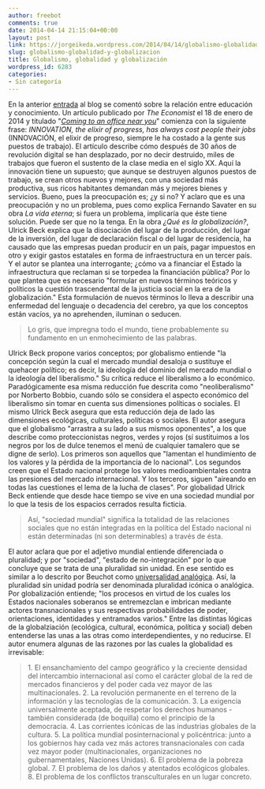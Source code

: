 ```yaml
---
author: freebot
comments: true
date: 2014-04-14 21:15:04+00:00
layout: post
link: https://jorgeikeda.wordpress.com/2014/04/14/globalismo-globalidad-y-globalizacion/
slug: globalismo-globalidad-y-globalizacion
title: Globalismo, globalidad y globalización
wordpress_id: 6283
categories:
- Sin categoría
---
```


En la anterior [entrada](http://www.jorgeikeda.com/wordpress/?p=5748) al blog se comentó sobre la relación entre educación y conocimiento. Un artículo publicado por _The Economist_ el 18 de enero de 2014 y titulado "[_Coming to an office near you_](http://www.economist.com/news/leaders/21594298-effect-todays-technology-tomorrows-jobs-will-be-immenseand-no-country-ready)" comienza con la siguiente frase: _INNOVATION, the elixir of progress, has always cost people their jobs_ (INNOVACIÓN, el elixir de progreso, siempre le ha costado a la gente sus puestos de trabajo). El artículo describe cómo después de 30 años de revolución digital se han desplazado, por no decir destruido, miles de trabajos que fueron el sustento de la clase media en el siglo XX. Aquí la innovación tiene un supuesto; que aunque se destruyen algunos puestos de trabajo, se crean otros nuevos y mejores, con una sociedad más productiva, sus ricos habitantes demandan más y mejores bienes y servicios. Bueno, pues la preocupación es; ¿y si no?
Y aclaro que es una preocupación y no un problema, pues como explica Fernando Savater en su obra _La vida eterna_; si fuera un problema, implicaría que éste tiene solución. Puede ser que no la tenga. 
En la obra _¿Qué es la globalización?_, Ulrick Beck explica que la disociación del lugar de la producción,  del lugar de la inversión, del lugar de declaración fiscal o del lugar de residencia, ha causado que las empresas puedan producir en un país, pagar impuestos en otro y exigir gastos estatales en forma de infraestructura en un tercer país. Y el autor se plantea una interrogante; ¿cómo va a financiar el Estado la infraestructura que reclaman si se torpedea la financiación pública? Por lo que plantea que es necesario "formular en nuevos términos teóricos y políticos   la cuestión trascendental de la justicia social en la era de la globalización."
Esta formulación de nuevos términos lo lleva a describir una enfermedad del lenguaje o decadencia del cerebro, ya que los conceptos están vacíos, ya no aprehenden, iluminan o seducen. 




<blockquote>Lo gris, que impregna todo el mundo, tiene probablemente su fundamento en un enmohecimiento de las palabras. </blockquote>



Ulrick Beck propone varios conceptos; por globalismo entiende "la concepción según la cual el mercado mundial desaloja o sustituye el quehacer político; es decir, la ideología del dominio del mercado mundial o la ideología del liberalismo." Su crítica reduce el liberalismo a lo económico. Paradógicamente esa misma reducción fue descrita como "neoliberalismo" por Norberto Bobbio, cuando sólo se considera el aspecto económico del liberalismo sin tomar en cuenta sus dimensiones políticas o sociales. El mismo Ulrick Beck asegura que esta reducción deja de lado las dimensiones ecológicas, culturales, políticas o sociales. 
El autor asegura que el globalismo "arrastra a su lado a sus mismos oponentes", a los que describe como proteccionistas negros, verdes y rojos (sí sustituimos a los negros por los de dulce tenemos el menú de cualquier tamalero que se digne de serlo). Los primeros son aquellos que "lamentan el hundimiento de los valores y la pérdida de la importancia de lo nacional". Los segundos creen que el Estado nacional protege los valores medioambientales contra las presiones del mercado internacional. Y los terceros, siguen "aireando en todas las cuestiones el lema de la lucha de clases". 
Por globalidad Ulrick Beck entiende que desde hace tiempo se vive en una sociedad mundial por lo que la tesis de los espacios cerrados resulta  ficticia. 




<blockquote>Así, "sociedad mundial" significa la totalidad de las relaciones sociales que no están integradas en la política del Estado nacional  ni están determinadas (ni son determinables) a través de ésta.</blockquote>



El autor aclara que por el adjetivo mundial entiende diferenciada o pluralidad; y por "sociedad", "estado de no-integración" por lo que concluye que se trata de una pluralidad sin unidad. En ese sentido es similar a lo descrito por Beuchot como [universalidad analógica](http://www.jorgeikeda.com/wordpress/?p=5718). Así, la pluralidad sin unidad podría ser denominada pluralidad icónica o analógica. 
Por globalización entiende; "los procesos en virtud de los cuales los Estados nacionales soberanos se entremezclan e imbrican mediante actores transnacionales y sus respectivas probabilidades de poder, orientaciones, identidades y entramados varios."
Entre las distintas lógicas de la globalziación (ecológica, cultural, económica, política y social) deben entenderse las unas a las otras como interdependientes, y no reducirse.
El autor enumera algunas de las razones por las cuales la globalidad es irrevisable:





<blockquote>
1. El ensanchamiento del campo geográfico y la creciente densidad del intercambio internacional así como el carácter global de la red de mercados financieros y del poder cada vez mayor de las multinacionales. 
2. La revolución permanente en el terreno de la información y las tecnologías de la comunicación.
3. La exigencia universalmente aceptada, de respetar los derechos humanos -también considerada (de boquilla) como el principio de la democracia.
4. Las corrientes icónicas de las industrias globales de la cultura.
5. La política mundial posinternacional y policéntrica: junto a los gobiernos hay cada vez más actores transnacionales con cada vez mayor poder (multinacionales, organizaciones no gubernamentales, Naciones Unidas).
6. El problema de la pobreza global. 
7. El problema de los daños y atentados ecológicos globales. 
8. El problema de los conflictos transculturales en un lugar concreto. 
</blockquote>
